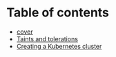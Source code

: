# Table of contents

* [cover](README.md)
* [Taints and tolerations](taints-and-tolerations.md)
* [Creating a Kubernetes cluster](creating-a-kubernetes-cluster.md)
